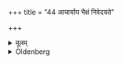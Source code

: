 +++
title = "44 आचार्याय भैक्षं निवेदयते"

+++

<details><summary>मूलम्</summary>

आचार्याय भैक्षं निवेदयते ४४
</details>

<details><summary>Oldenberg</summary>

44. He announces the alms (received) to his teacher.
</details>
